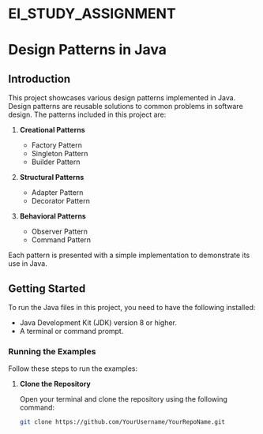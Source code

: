 # EI_STUDY_ASSIGNMENT

# Design Patterns in Java

## Introduction

This project showcases various design patterns implemented in Java. Design patterns are reusable solutions to common problems in software design. The patterns included in this project are:

1. **Creational Patterns**
   - Factory Pattern
   - Singleton Pattern
   - Builder Pattern

2. **Structural Patterns**
   - Adapter Pattern
   - Decorator Pattern

3. **Behavioral Patterns**
   - Observer Pattern
   - Command Pattern

Each pattern is presented with a simple implementation to demonstrate its use in Java.

## Getting Started

To run the Java files in this project, you need to have the following installed:

- Java Development Kit (JDK) version 8 or higher.
- A terminal or command prompt.

### Running the Examples

Follow these steps to run the examples:

1. **Clone the Repository**

   Open your terminal and clone the repository using the following command:

   ```bash
   git clone https://github.com/YourUsername/YourRepoName.git

